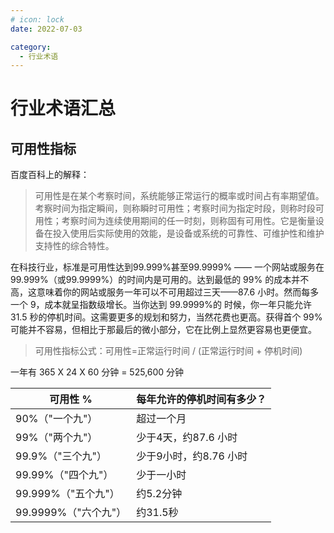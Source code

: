 ```yaml
---
# icon: lock
date: 2022-07-03

category:
  - 行业术语
---
```

# 行业术语汇总
## 可用性指标
百度百科上的解释：
> 可用性是在某个考察时间，系统能够正常运行的概率或时间占有率期望值。考察时间为指定瞬间，则称瞬时可用性；考察时间为指定时段，则称时段可用性；考察时间为连续使用期间的任一时刻，则称固有可用性。它是衡量设备在投入使用后实际使用的效能，是设备或系统的可靠性、可维护性和维护支持性的综合特性。

在科技行业，标准是可用性达到99.999%甚至99.9999% —— 一个网站或服务在 99.999%（或99.9999%）的时间内是可用的。达到最低的 99% 的成本并不高，这意味着你的网站或服务一年可以不可用超过三天——87.6 小时。然而每多一个 9，成本就呈指数级增长。当你达到 99.9999%的 时候，你一年只能允许 31.5 秒的停机时间。这需要更多的规划和努力，当然花费也更高。获得首个 99% 可能并不容易，但相比于那最后的微小部分，它在比例上显然更容易也更便宜。

> 可用性指标公式：可用性=正常运行时间 / (正常运行时间 + 停机时间)

一年有 365 X 24 X 60 分钟 = 525,600 分钟

|可用性 %	|每年允许的停机时间有多少？
|------|-----
|90%（"一个九"）|	超过一个月
|99%（"两个九"）|	少于4天，约87.6 小时
|99.9%（"三个九"）|	少于9小时，约8.76 小时
|99.99%（"四个九"）|	少于一小时
|99.999%（"五个九"）|	约5.2分钟
|99.9999%（"六个九"）|	约31.5秒
